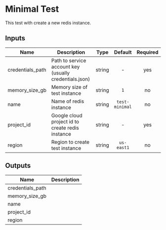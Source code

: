 # Minimal Test

This test with create a new redis instance.

[^]: (autogen_docs_start)


## Inputs

| Name | Description | Type | Default | Required |
|------|-------------|:----:|:-----:|:-----:|
| credentials_path | Path to service account key (usually credentials.json) | string | - | yes |
| memory_size_gb | Memory size of test instance | string | `1` | no |
| name | Name of redis instance | string | `test-minimal` | no |
| project_id | Google cloud project id to create redis instance | string | - | yes |
| region | Region to create test instance | string | `us-east1` | no |

## Outputs

| Name | Description |
|------|-------------|
| credentials_path |  |
| memory_size_gb |  |
| name |  |
| project_id |  |
| region |  |

[^]: (autogen_docs_end)